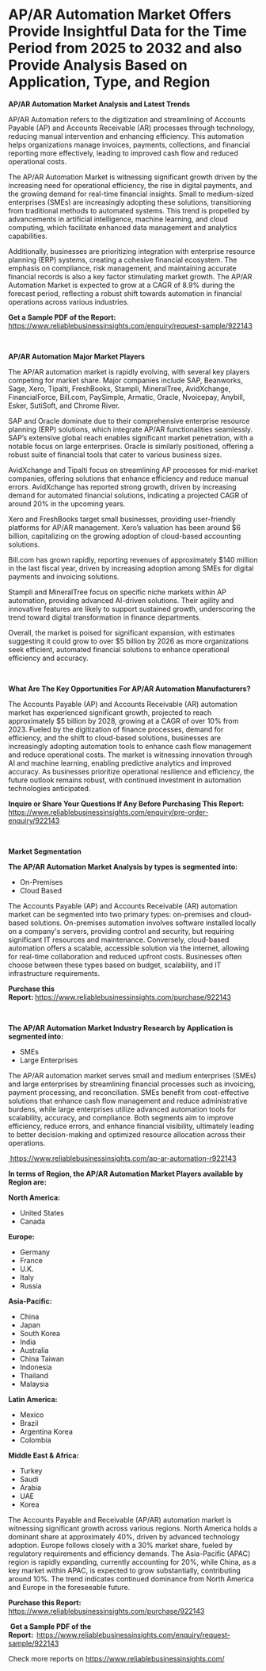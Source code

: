 <p><h1>AP/AR Automation Market Offers Provide Insightful Data for the Time Period from 2025 to 2032 and also Provide Analysis Based on Application, Type, and Region</h1></p><p><strong>AP/AR Automation Market Analysis and Latest Trends</strong></p>
<p><p>AP/AR Automation refers to the digitization and streamlining of Accounts Payable (AP) and Accounts Receivable (AR) processes through technology, reducing manual intervention and enhancing efficiency. This automation helps organizations manage invoices, payments, collections, and financial reporting more effectively, leading to improved cash flow and reduced operational costs.</p><p>The AP/AR Automation Market is witnessing significant growth driven by the increasing need for operational efficiency, the rise in digital payments, and the growing demand for real-time financial insights. Small to medium-sized enterprises (SMEs) are increasingly adopting these solutions, transitioning from traditional methods to automated systems. This trend is propelled by advancements in artificial intelligence, machine learning, and cloud computing, which facilitate enhanced data management and analytics capabilities.</p><p>Additionally, businesses are prioritizing integration with enterprise resource planning (ERP) systems, creating a cohesive financial ecosystem. The emphasis on compliance, risk management, and maintaining accurate financial records is also a key factor stimulating market growth. The AP/AR Automation Market is expected to grow at a CAGR of 8.9% during the forecast period, reflecting a robust shift towards automation in financial operations across various industries.</p></p>
<p><strong>Get a Sample PDF of the Report:&nbsp;</strong> <a href="https://www.reliablebusinessinsights.com/enquiry/request-sample/922143?utm_campaign=3057&utm_medium=2&utm_source=Github&utm_content=ia&utm_term=11032025&utm_id=apar-automation">https://www.reliablebusinessinsights.com/enquiry/request-sample/922143</a></p>
<p>&nbsp;</p>
<p><strong>AP/AR Automation Major Market Players</strong></p>
<p><p>The AP/AR automation market is rapidly evolving, with several key players competing for market share. Major companies include SAP, Beanworks, Sage, Xero, Tipalti, FreshBooks, Stampli, MineralTree, AvidXchange, FinancialForce, Bill.com, PaySimple, Armatic, Oracle, Nvoicepay, Anybill, Esker, SutiSoft, and Chrome River. </p><p>SAP and Oracle dominate due to their comprehensive enterprise resource planning (ERP) solutions, which integrate AP/AR functionalities seamlessly. SAP’s extensive global reach enables significant market penetration, with a notable focus on large enterprises. Oracle is similarly positioned, offering a robust suite of financial tools that cater to various business sizes.</p><p>AvidXchange and Tipalti focus on streamlining AP processes for mid-market companies, offering solutions that enhance efficiency and reduce manual errors. AvidXchange has reported strong growth, driven by increasing demand for automated financial solutions, indicating a projected CAGR of around 20% in the upcoming years.</p><p>Xero and FreshBooks target small businesses, providing user-friendly platforms for AP/AR management. Xero’s valuation has been around $6 billion, capitalizing on the growing adoption of cloud-based accounting solutions.</p><p>Bill.com has grown rapidly, reporting revenues of approximately $140 million in the last fiscal year, driven by increasing adoption among SMEs for digital payments and invoicing solutions.</p><p>Stampli and MineralTree focus on specific niche markets within AP automation, providing advanced AI-driven solutions. Their agility and innovative features are likely to support sustained growth, underscoring the trend toward digital transformation in finance departments.</p><p>Overall, the market is poised for significant expansion, with estimates suggesting it could grow to over $5 billion by 2026 as more organizations seek efficient, automated financial solutions to enhance operational efficiency and accuracy.</p></p>
<p>&nbsp;</p>
<p><strong>What Are The Key Opportunities For AP/AR Automation Manufacturers?</strong></p>
<p><p>The Accounts Payable (AP) and Accounts Receivable (AR) automation market has experienced significant growth, projected to reach approximately $5 billion by 2028, growing at a CAGR of over 10% from 2023. Fueled by the digitization of finance processes, demand for efficiency, and the shift to cloud-based solutions, businesses are increasingly adopting automation tools to enhance cash flow management and reduce operational costs. The market is witnessing innovation through AI and machine learning, enabling predictive analytics and improved accuracy. As businesses prioritize operational resilience and efficiency, the future outlook remains robust, with continued investment in automation technologies anticipated.</p></p>
<p><strong>Inquire or Share Your Questions If Any Before Purchasing This Report:</strong> <a href="https://www.reliablebusinessinsights.com/enquiry/pre-order-enquiry/922143?utm_campaign=3057&utm_medium=2&utm_source=Github&utm_content=ia&utm_term=11032025&utm_id=apar-automation">https://www.reliablebusinessinsights.com/enquiry/pre-order-enquiry/922143</a></p>
<p>&nbsp;</p>
<p><strong>Market Segmentation</strong></p>
<p><strong>The AP/AR Automation Market Analysis by types is segmented into:</strong></p>
<p><ul><li>On-Premises</li><li>Cloud Based</li></ul></p>
<p><p>The Accounts Payable (AP) and Accounts Receivable (AR) automation market can be segmented into two primary types: on-premises and cloud-based solutions. On-premises automation involves software installed locally on a company's servers, providing control and security, but requiring significant IT resources and maintenance. Conversely, cloud-based automation offers a scalable, accessible solution via the internet, allowing for real-time collaboration and reduced upfront costs. Businesses often choose between these types based on budget, scalability, and IT infrastructure requirements.</p></p>
<p><strong>Purchase this Report:&nbsp;</strong><a href="https://www.reliablebusinessinsights.com/purchase/922143?utm_campaign=3057&utm_medium=2&utm_source=Github&utm_content=ia&utm_term=11032025&utm_id=apar-automation">https://www.reliablebusinessinsights.com/purchase/922143</a></p>
<p>&nbsp;</p>
<p><strong>The AP/AR Automation Market Industry Research by Application is segmented into:</strong></p>
<p><ul><li>SMEs</li><li>Large Enterprises</li></ul></p>
<p><p>The AP/AR automation market serves small and medium enterprises (SMEs) and large enterprises by streamlining financial processes such as invoicing, payment processing, and reconciliation. SMEs benefit from cost-effective solutions that enhance cash flow management and reduce administrative burdens, while large enterprises utilize advanced automation tools for scalability, accuracy, and compliance. Both segments aim to improve efficiency, reduce errors, and enhance financial visibility, ultimately leading to better decision-making and optimized resource allocation across their operations.</p></p>
<p><a href="https://www.reliablebusinessinsights.com/ap-ar-automation-r922143?utm_campaign=3057&utm_medium=2&utm_source=Github&utm_content=ia&utm_term=11032025&utm_id=apar-automation">&nbsp;https://www.reliablebusinessinsights.com/ap-ar-automation-r922143</a></p>
<p><strong>In terms of Region, the AP/AR Automation Market Players available by Region are:</strong></p>
<p>
    <p> <strong> North America: </strong>
        <ul>
            <li>United States</li>
            <li>Canada</li>
        </ul>
        </p> 
    <p> <strong> Europe: </strong>
        <ul>
            <li>Germany</li>
            <li>France</li>
            <li>U.K.</li>
            <li>Italy</li>
            <li>Russia</li>
        </ul>
        </p> 
    <p> <strong> Asia-Pacific: </strong>
        <ul>
            <li>China</li>
            <li>Japan</li>
            <li>South Korea</li>
            <li>India</li>
            <li>Australia</li>
            <li>China Taiwan</li>
            <li>Indonesia</li>
            <li>Thailand</li>
            <li>Malaysia</li>
        </ul>
        </p> 
    <p> <strong> Latin America: </strong>
        <ul>
            <li>Mexico</li>
            <li>Brazil</li>
            <li>Argentina Korea</li>
            <li>Colombia</li>
        </ul>
        </p> 
    <p> <strong> Middle East & Africa: </strong>
        <ul>
            <li>Turkey</li>
            <li>Saudi</li>
            <li>Arabia</li>
            <li>UAE</li>
            <li>Korea</li>
        </ul>
    </p>
    </p>
<p><p>The Accounts Payable and Receivable (AP/AR) automation market is witnessing significant growth across various regions. North America holds a dominant share at approximately 40%, driven by advanced technology adoption. Europe follows closely with a 30% market share, fueled by regulatory requirements and efficiency demands. The Asia-Pacific (APAC) region is rapidly expanding, currently accounting for 20%, while China, as a key market within APAC, is expected to grow substantially, contributing around 10%. The trend indicates continued dominance from North America and Europe in the foreseeable future.</p></p>
<p><strong>Purchase this Report: </strong><a href="https://www.reliablebusinessinsights.com/purchase/922143?utm_campaign=3057&utm_medium=2&utm_source=Github&utm_content=ia&utm_term=11032025&utm_id=apar-automation">https://www.reliablebusinessinsights.com/purchase/922143</a></p>
<p>&nbsp;<strong>Get a Sample PDF of the Report:&nbsp;&nbsp;</strong><a href="https://www.reliablebusinessinsights.com/enquiry/request-sample/922143?utm_campaign=3057&utm_medium=2&utm_source=Github&utm_content=ia&utm_term=11032025&utm_id=apar-automation">https://www.reliablebusinessinsights.com/enquiry/request-sample/922143</a></p>
<p><strong></strong></p>
<p>Check more reports on <a href="https://www.reliablebusinessinsights.com/?utm_campaign=3057&utm_medium=2&utm_source=Github&utm_content=ia&utm_term=11032025&utm_id=apar-automation">https://www.reliablebusinessinsights.com/</a></p>
